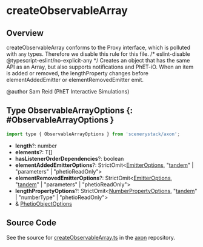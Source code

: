 # createObservableArray

## Overview

createObservableArray conforms to the Proxy interface, which is polluted with `any` types.  Therefore we disable
this rule for this file.
/* eslint-disable @typescript-eslint/no-explicit-any */
Creates an object that has the same API as an Array, but also supports notifications and PhET-iO. When an item
is added or removed, the lengthProperty changes before elementAddedEmitter or elementRemovedEmitter emit.

@author Sam Reid (PhET Interactive Simulations)

## Type ObservableArrayOptions {: #ObservableArrayOptions }


```js
import type { ObservableArrayOptions } from 'scenerystack/axon';
```
- **length**?: <span style="color: hsla(calc(var(--md-hue) + 180deg),80%,40%,1);">number</span>
- **elements**?: T[]
- **hasListenerOrderDependencies**?: <span style="color: hsla(calc(var(--md-hue) + 180deg),80%,40%,1);">boolean</span>
- **elementAddedEmitterOptions**?: StrictOmit&lt;[EmitterOptions](../axon/Emitter.md#EmitterOptions), "[tandem](../tandem/tandem.md)" | "parameters" | "phetioReadOnly"&gt;
- **elementRemovedEmitterOptions**?: StrictOmit&lt;[EmitterOptions](../axon/Emitter.md#EmitterOptions), "[tandem](../tandem/tandem.md)" | "parameters" | "phetioReadOnly"&gt;
- **lengthPropertyOptions**?: StrictOmit&lt;[NumberPropertyOptions](../axon/NumberProperty.md#NumberPropertyOptions), "[tandem](../tandem/tandem.md)" | "numberType" | "phetioReadOnly"&gt;
- &amp; [PhetioObjectOptions](../tandem/PhetioObject.md#PhetioObjectOptions)




## Source Code

See the source for [createObservableArray.ts](https://github.com/phetsims/axon/blob/main/js/createObservableArray.ts) in the [axon](https://github.com/phetsims/axon) repository.
